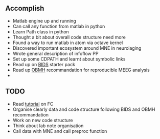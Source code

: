 ## Accomplish
* Matlab engine up and running
* Can call any function from matlab in python
* Learn Path class in python
* Thought a bit about overall code structure need more
* Found a way to run matlab in atom via octave kernel
* Discovered important ecosystem around MNE in neuroiaging
* Wrote general description of infoflow PP
* Set up some CDPATH and learnt about symbolic links
* Read up on [BIDS](https://bids.neuroimaging.io/getting_started.html) starter pack
* Read up [OBMH](https://cobidasmeeg.wordpress.com/) recommandation for reproducible MEEG analysis
*
## TODO
* Read [tutorial](https://ieeexplore.ieee.org/stamp/stamp.jsp?tp=&arnumber=8708690) on FC
* Organise clearly data and code structure following BIDS and OBMH recommandation
* Work on new code structure
* Think about lab note organisation
* Call data with MNE and call preproc function
